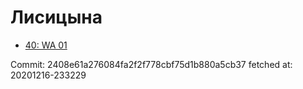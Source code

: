 # Лисицына
- [40: WA 01](40.md)

Commit: 2408e61a276084fa2f2f778cbf75d1b880a5cb37
 fetched at: 20201216-233229
